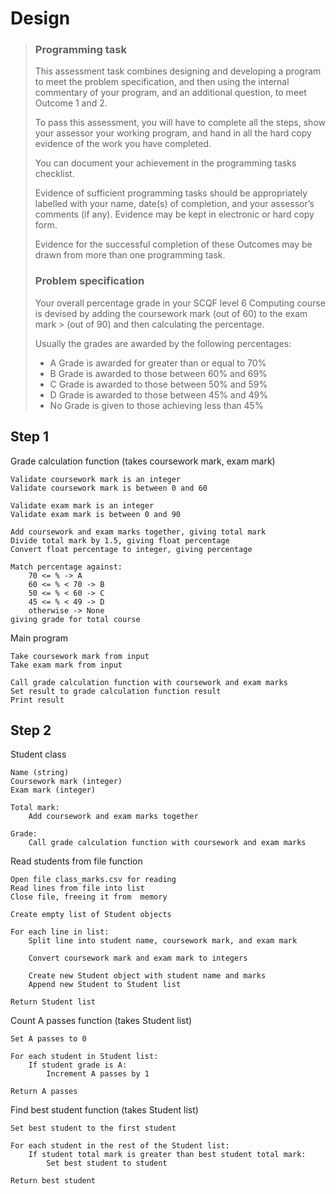 # Design

> ### Programming task
>
> This assessment task combines designing and developing a program to meet the problem specification, and then using the internal commentary of your program, and an additional question, to meet Outcome 1 and 2.
>
> To pass this assessment, you will have to complete all the steps, show your assessor your working program, and hand in all the hard copy evidence of the work you have completed.
>
> You can document your achievement in the programming tasks checklist.
>
> Evidence of sufficient programming tasks should be appropriately labelled with your name, date(s) of completion, and your assessor’s comments (if any). Evidence may be kept in electronic or hard copy form.
>
> Evidence for the successful completion of these Outcomes may be drawn from more than one programming task.
>
> ### Problem specification
>
> Your overall percentage grade in your SCQF level 6 Computing course is devised by adding the coursework mark (out of 60) to the exam mark > (out of 90) and then calculating the percentage.
>
> Usually the grades are awarded by the following percentages:
>
> -   A Grade is awarded for greater than or equal to 70%
> -   B Grade is awarded to those between 60% and 69%
> -   C Grade is awarded to those between 50% and 59%
> -   D Grade is awarded to those between 45% and 49%
> -   No Grade is given to those achieving less than 45%

## Step 1

Grade calculation function (takes coursework mark, exam mark)

```
Validate coursework mark is an integer
Validate coursework mark is between 0 and 60

Validate exam mark is an integer
Validate exam mark is between 0 and 90

Add coursework and exam marks together, giving total mark
Divide total mark by 1.5, giving float percentage
Convert float percentage to integer, giving percentage

Match percentage against:
	70 <= % -> A
	60 <= % < 70 -> B
	50 <= % < 60 -> C
	45 <= % < 49 -> D
	otherwise -> None
giving grade for total course
```

Main program

```
Take coursework mark from input
Take exam mark from input

Call grade calculation function with coursework and exam marks
Set result to grade calculation function result
Print result
```

## Step 2

Student class

```
Name (string)
Coursework mark (integer)
Exam mark (integer)

Total mark:
	Add coursework and exam marks together

Grade:
	Call grade calculation function with coursework and exam marks
```

Read students from file function

```
Open file class_marks.csv for reading
Read lines from file into list
Close file, freeing it from  memory

Create empty list of Student objects

For each line in list:
	Split line into student name, coursework mark, and exam mark

	Convert coursework mark and exam mark to integers

	Create new Student object with student name and marks
	Append new Student to Student list

Return Student list
```

Count A passes function (takes Student list)

```
Set A passes to 0

For each student in Student list:
	If student grade is A:
		Increment A passes by 1

Return A passes
```

Find best student function (takes Student list)

```
Set best student to the first student

For each student in the rest of the Student list:
	If student total mark is greater than best student total mark:
		Set best student to student

Return best student
```
